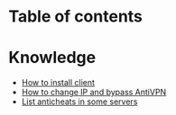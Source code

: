 # Table of contents

# Knowledge
- [How to install client](knowledge/how_to_install_client.md)
- [How to change IP and bypass AntiVPN](knowledge/how_to_change_ip_and_bypass_antivpn.md)
- [List anticheats in some servers](knowledge/list_anticheats_in_some_server.md)